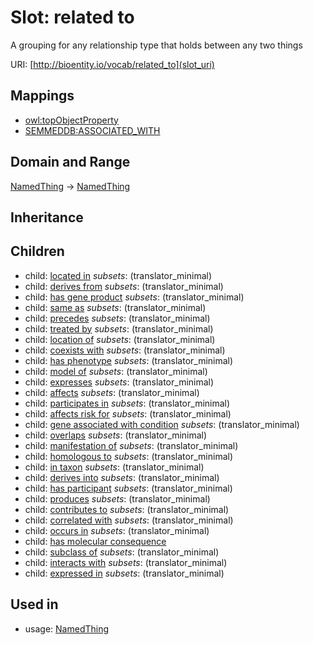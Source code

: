 # Slot: related to


A grouping for any relationship type that holds between any two things

URI: [http://bioentity.io/vocab/related_to](slot_uri)
## Mappings

 * [owl:topObjectProperty](http://purl.obolibrary.org/obo/owl_topObjectProperty)
 * [SEMMEDDB:ASSOCIATED_WITH](http://purl.obolibrary.org/obo/SEMMEDDB_ASSOCIATED_WITH)
## Domain and Range

[NamedThing](NamedThing.md) -> [NamedThing](NamedThing.md)
## Inheritance

## Children

 *  child: [located in](located_in.md) *subsets*: (translator_minimal)
 *  child: [derives from](derives_from.md) *subsets*: (translator_minimal)
 *  child: [has gene product](has_gene_product.md) *subsets*: (translator_minimal)
 *  child: [same as](same_as.md) *subsets*: (translator_minimal)
 *  child: [precedes](precedes.md) *subsets*: (translator_minimal)
 *  child: [treated by](treated_by.md) *subsets*: (translator_minimal)
 *  child: [location of](location_of.md) *subsets*: (translator_minimal)
 *  child: [coexists with](coexists_with.md) *subsets*: (translator_minimal)
 *  child: [has phenotype](has_phenotype.md) *subsets*: (translator_minimal)
 *  child: [model of](model_of.md) *subsets*: (translator_minimal)
 *  child: [expresses](expresses.md) *subsets*: (translator_minimal)
 *  child: [affects](affects.md) *subsets*: (translator_minimal)
 *  child: [participates in](participates_in.md) *subsets*: (translator_minimal)
 *  child: [affects risk for](affects_risk_for.md) *subsets*: (translator_minimal)
 *  child: [gene associated with condition](gene_associated_with_condition.md) *subsets*: (translator_minimal)
 *  child: [overlaps](overlaps.md) *subsets*: (translator_minimal)
 *  child: [manifestation of](manifestation_of.md) *subsets*: (translator_minimal)
 *  child: [homologous to](homologous_to.md) *subsets*: (translator_minimal)
 *  child: [in taxon](in_taxon.md) *subsets*: (translator_minimal)
 *  child: [derives into](derives_into.md) *subsets*: (translator_minimal)
 *  child: [has participant](has_participant.md) *subsets*: (translator_minimal)
 *  child: [produces](produces.md) *subsets*: (translator_minimal)
 *  child: [contributes to](contributes_to.md) *subsets*: (translator_minimal)
 *  child: [correlated with](correlated_with.md) *subsets*: (translator_minimal)
 *  child: [occurs in](occurs_in.md) *subsets*: (translator_minimal)
 *  child: [has molecular consequence](has_molecular_consequence.md)
 *  child: [subclass of](subclass_of.md) *subsets*: (translator_minimal)
 *  child: [interacts with](interacts_with.md) *subsets*: (translator_minimal)
 *  child: [expressed in](expressed_in.md) *subsets*: (translator_minimal)
## Used in

 *  usage: [NamedThing](NamedThing.md)
